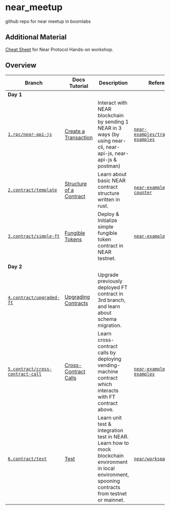 # near_meetup
github repo for near meetup in boomlabs
## Additional Material
[Cheat Sheet](https://bit.ly/near_meetup) for Near Protocol Hands-on workshop.

## Overview
| Branch                                                                                                               | Docs Tutorial                                                                                                  | Description                                                                                                                                            | Reference                                                                                                         |
| ---------------------------------------------------------------------------------------------------------------------| ---------------------------------------------------------------------------------------------------------------|--------------------------------------------------------------------------------------------------------------------------------------------------------|-------------------------------------------------------------------------------------------------------------------|
| **Day 1**                                                                                                            |                                                                                                                |                                                                                                                                                        |                                                                                                                   |
| [`1.rpc/near-api-js`](https://github.com/boomlabs-web3/near-meetup/tree/1.rpc/near-api-js)                           | [Create a Transaction](https://docs.near.org/integrator/create-transactions#low-level----create-a-transaction) | Interact with NEAR blockchain by sending 1 NEAR in 3 ways (by using near-cli, near-api-js, near-api-js & postman)                                      | [`near-examples/transaction-examples`](https://github.com/near-examples/transaction-examples)                     |
| [`2.contract/template`](https://github.com/boomlabs-web3/near-meetup/tree/2.contract/template)                       | [Structure of a Contract](https://www.near-sdk.io/contract-structure/near-bindgen)                             | Learn about basic NEAR contract structure written in rust.                                                                                             | [`near-examples/rust-counter`](https://github.com/near-examples/rust-counter)                                     |
| [`3.contract/simple-ft`](https://github.com/boomlabs-web3/near-meetup/tree/3.contract/simple-ft)                     | [Fungible Tokens](https://docs.near.org/develop/relevant-contracts/ft)                                         | Deploy & Initialize simple fungible token contract in NEAR testnet.                                                                                    | [`near-examples/FT`](https://github.com/near-examples/FT)                                                         |
| **Day 2**                                                                                                            |                                                                                                                |                                                                                                                                                        |                                                                                                                   |
| [`4.contract/upgraded-ft`](https://github.com/boomlabs-web3/near-meetup/tree/4.contract/upgraded-ft)                 | [Upgrading Contracts](https://www.near-sdk.io/upgrading/production-basics)                                     | Upgrade previously deployed FT contract in 3rd branch, and learn about schema migration.                                                               |                                                                                                                   |
| [`5.contract/cross-contract-call`](https://github.com/boomlabs-web3/near-meetup/tree/5.contract/cross-contract-call) | [Cross-Contract Calls](https://docs.near.org/develop/contracts/crosscontract)                                  | Learn cross-contract calls by deploying vending-machine contract which interacts with FT contract above.                                               | [`near-examples/docs-examples`](https://github.com/near-examples/docs-examples/tree/main/cross-contract-hello-rs) |
| [`6.contract/test`](https://github.com/boomlabs-web3/near-meetup/tree/6.contract/test)                               | [Test](https://docs.near.org/develop/testing/introduction)                                                     | Learn unit test & integration test in NEAR. Learn how to mock blockchain environment in local environment, spooning contracts from testnet or mainnet. | [`near/workspaces-rs`](https://github.com/near/workspaces-rs)                                                     |
